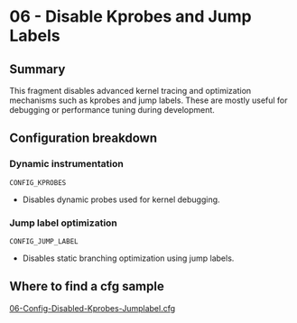 # 06 - Disable Kprobes and Jump Labels

## Summary

This fragment disables advanced kernel tracing and optimization mechanisms such as kprobes and jump labels. These are mostly useful for debugging or performance tuning during development.

## Configuration breakdown

### Dynamic instrumentation

```none
CONFIG_KPROBES
```

* Disables dynamic probes used for kernel debugging.

### Jump label optimization

```none
CONFIG_JUMP_LABEL
```

* Disables static branching optimization using jump labels.

## Where to find a cfg sample

[06-Config-Disabled-Kprobes-Jumplabel.cfg](../../beagle-board/6.6.32/packaging/06-Config-Disabled-Kprobes-Jumplabel.cfg)
